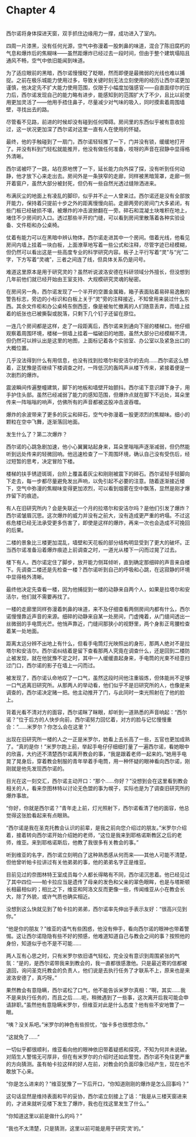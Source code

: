 # Chapter 4

<br>
西尔诺将身体探进天窗，双手抓住边缘用力一撑，成功进入了室内。

四周一片漆黑，没有任何光源，空气中弥漫着一股刺鼻的味道，混合了陈旧腐朽的气息和爆炸后的焦糊味——虽然距爆炸已经过去一段时间，但由于整个建筑塌陷且通风不畅，空气中依旧能闻到味道。

为了适应眼前的黑暗，西尔诺慢慢眨了眨眼，然而即便是最微弱的光线也难以捕捉。之前在极乐城能力使用过多，导致关键时刻无法立刻使用的经历让西尔诺更加谨慎，他决定先不扩大能力使用范围，仅限于小幅度加强感官——自直面缪尔的压力后，西尔诺发现自己的能力略有进步，能感知到的范围扩大了不少，且比以前使用更加灵活了——他用手捂住鼻子，尽量减少对气味的吸入，同时摸索着周围墙壁，寻找出去的路。

尽管看不见路，前进的时候却没有碰到任何障碍。房间里的东西似乎被有意收拾过，这一状况更加深了西尔诺对这里一直有人在使用的怀疑。

最终，他的手触碰到了一扇门，西尔诺轻轻推了一下，门并没有锁，缓缓地打开了。并没有料到门轻松就能推开，他没有做任何准备，吱呀的声音在寂静中显得格外清晰。

西尔诺被吓了一跳，站在原地愣了一下，延长能力向外探了探，没有听到任何动静，他才放下心来走出去。房间外是一条狭窄的走廊，同样被黑暗笼罩，走廊一侧开着窗户，虽然大部分被封死，但仍有一些自然光透过缝隙洒进来。

布满灰尘的地面上有凌乱的脚印，似乎并不止一人曾来过。西尔诺还是没有全部放开能力，保持着只提前十步之外的距离慢慢向前。走廊两旁的房间门大多紧闭，有些门板已经破损不堪，被爆炸的冲击波掀翻在一旁。碎石和混凝土块堆积在地上，堵住不少房间的入口。透过那些半开的门缝，可以看到房间里散落着各种实验设备、文件柜和办公桌椅。

仗着有能力可以在黑暗中辨认物体，西尔诺走进其中一个房间。借着光线，他看见房间内墙上挂着一块白板，上面潦草地写着一些公式和注释，尽管字迹已经模糊，但仍然可以看出这是一些高度专业的科学研究内容。板子上平行写着“灵”与“光”二字，下方写着“灵魂”，三者之间连了线，但具体关系仍是问号。

难道这里原本是用于研究灵的？虽然听说波洛安德在科研领域分外擅长，但没想到几年前他们就已经开始由王室支持、大规模研究灵魂的秘密。

在房间另一角，西尔诺发现了一个半开的空置金属箱，箱子表面贴着易碎易逸散的警告标志，旁边的小标识和白板上关于“灵”旁的注释接近，不知曾用来装过什么东西。其余文件柜和办公桌椅东倒西歪，像是被匆忙撤离的人们随意丢弃，而墙上挂着的纸张也已被撕裂或脱落，只剩下几个钉子还留在原位。

一连几个房间都是这样，走了一段距离后，西尔诺来到通向下层的楼梯口。他仔细观察着周围环境，楼梯一侧墙上挂着一幅破旧的地图，虽然大部分已经模糊不清，但仍然可以辨认出是这里的地图，上面标记着各个实验室、办公室以及紧急出口的大概位置。

几乎没法得到什么有用信息，也没有找到拉塔尔和安洁尔的去向……西尔诺这么想着，正犹豫是否继续下楼调查之时，一阵低沉的轰鸣声从楼下传来，紧接着便是一次剧烈的爆炸。

震波瞬间传遍整幢建筑，脚下的地板和墙壁开始颤抖。西尔诺下意识蹲下身子，用手护住头部。虽然已经减弱了能力的感知范围，但爆炸点就在脚下不远处，耳朵里传来一阵嗡嗡的响声，仿佛所有的声音都被这股冲击波吞噬。

爆炸的余波带来了更多的灰尘和碎石，空气中弥漫着一股更浓烈的焦糊味。细小的颗粒在空中飞舞，逐渐落回地面。

发生什么了？第二次爆炸？

西尔诺的心跳急剧加速，他小心翼翼站起身来，耳朵里嗡嗡声逐渐减弱，但仍然能听到远处传来的轻微回响。他迅速检查了一下周围环境，确认自己没有受伤后，经过短暂的思考，决定冒险下楼。

楼梯的扶手锈迹斑斑，台阶上覆盖着灰尘和刚刚被震下的碎石。西尔诺轻手轻脚向下走去，每一步都尽量避免发出声响，以免引起不必要的注意。随着逐渐接近楼下，空气中弥漫的焦糊味变得更加浓烈，可以看到烟雾在空中飘荡，显然是刚才爆炸留下的痕迹。

有人在旧研究所内？会是失联近一个月的拉塔尔和安洁尔吗？是他们引发了爆炸？西尔诺皱眉沉思。这次爆炸的威力并没有之前大，没有造成更严重的坍塌。不过这栋危楼已经无法承受更多伤害了，即使是这样的爆炸，再来一次也会造成不可挽回的后果。

二楼的景象比三楼更加混乱，墙壁和天花板的部分结构明显受到了更大的破坏。正当西尔诺准备沿着爆炸痕迹上前调查之时，一道光从楼下一闪而过晃了过去。

楼下有人。西尔诺定住了脚步，放开能力侧耳倾听，直到确定那细碎的声音来自楼下。先调查二楼还是先检查一楼？西尔诺听到自己的呼吸和心跳，在这寂静的环境中显得格外清晰。

最终他决定先查看一楼，因为他捕捉到一楼的动静来自两个人，如果是拉塔尔和安洁尔，他们就不需要再找了。

一楼的走廊里同样弥漫着刺鼻的味道，来不及仔细查看两侧房间内都有什么，西尔诺慢慢靠近声音的来源。细碎的动静来自某一处房间，门虚掩着，从门缝间透出一丝微弱的手电筒光芒。他悄声靠近，门缝间那狭小的视野里，两个身影正弯腰检查着某一处地面。

距离太远分辨不出地上有什么，但看手电筒灯光映照出的身形，那两人绝对不是拉塔尔和安洁尔。西尔诺纠结着是留下查看那两人究竟在调查什么，还是回到二楼防止被发现，就在他犹豫不定之时，其中一人缓缓直起身来，手电筒的光束不经意扫过门口，西尔诺的影子在墙上一闪而过。

被发现了，西尔诺认命地叹了一口气，虽然这段时间他注重锻炼，但体能尚不足够一口气逃离旧研究所。从那两人的举动看，他们似乎不是旧研究所的人，也像是来调查的，西尔诺决定赌一把。他主动推开了门，与此同时一束光照射在了他的脸上。

背着光看不清对方的面容，西尔诺眯了眯眼，却听到一道熟悉的声音响起：“西尔诺？”位于后方的人快步向前，西尔诺努力回忆着，对方的脸与记忆慢慢重合：“……米罗尔？你怎么会在这里？”

出现在旧研究所一楼的人之一正是米罗尔，她看上去长高了一些，五官也更加成熟了。“真的是你！”米罗尔跑上前，举起手电仔仔细细打量了一遍西尔诺，看她眼中的欣喜，大约还不清楚西尔诺离开教会的事，“我是跟着老师一起来的。”她用手电晃了晃身后，穿着教会制服的青年举着手电筒，用一种怀疑的眼神看向西尔诺，刚刚就是他先发现西尔诺的。

目光在这一刻交汇，西尔诺主动开口：“那个……你好？”没想到会在这里看到教会相关的人，看来奈图林特以讨论无色盟的事为幌子，实际也是为了调查旧研究所的爆炸事故。

“你好，你就是西尔诺？”青年走上前，灯光照射下，西尔诺看清了他的面容，他总觉得这张脸看起来有点眼熟。

“西尔诺是我在圣克托教会认识的前辈，是我之前向您介绍过的朋友。”米罗尔介绍着，接着转向西尔诺开始介绍她的老师，“这位是我来到耶格诺斯教区之后的老师，维亚。来到耶格诺斯后，他教了我很多有关教会的事。”

听到维亚的名字，西尔诺立刻明白了这种熟悉感从何而来——其他人可能不清楚，但他曾听帕卡拉讲过有关他弟弟的事，他的弟弟名字正是维亚。

目前见过的奈图林特王室成员每个人都长得略有不同，西尔诺沉思着。他已经见过了其中四位——帕卡拉应当是遗传了母亲的发色和父亲的翠色眼眸，也是与塔斯顿长相最相似的；相比之下，维亚和阿洛文反而更像一些，传闻维亚从小在教会长大，除了外貌，或许气质也确实相近。

没想到这么快就见到了帕卡拉的弟弟，西尔诺率先伸出手表示友好：“很高兴见到你。”

“他是你的朋友？”维亚的语气有些困惑，他没有伸手，看向西尔诺的眼神也带着警惕。这让西尔诺隐隐有些不好的预感，他难道知道自己与教会之间的事？按照他的身份，知道似乎也不是不可能……

两人互有心思之时，只有米罗尔依旧语气轻松，完全没有意识到周围紧张的气氛：“是的，是西尔诺带我来到教会的，我一直都很感激他。只是最近寄的信都被退回，询问圣克托教会的负责人，他们说是去执行任务了才联系不上，原来也是来波洛安德了，真巧呀。”

果然教会有意隐瞒，西尔诺松了口气，他不能告诉米罗尔真相：“啊，其实……我不是来执行任务的，而且之后……呃，稍微遇到了一些事，这次离开后我可能会申请辞职。”虽然他有意隐瞒米罗尔，但维亚对此是什么态度？他有些不安地瞥了一眼。

“咦？没关系吧。”米罗尔的神色有些担忧，“伽卡多也很想念你。”

“这就免了……”

一切似乎都很顺利，维亚看向他的眼神依旧带着疑惑和探究，不知为何并未说破。对陌生人警惕无可厚非，但在有米罗尔的介绍时还如此警觉，西尔诺不免往更严重的方向猜测。虽有帕卡拉这样的好人在前，对教会的负面印象已经产生，现在也不敢放下心来。

“你是怎么进来的？”维亚犹豫了一下后开口，“你知道刚刚的爆炸是怎么回事吗？”

这句话显然是维持表面和平的妥协，西尔诺立刻接上了话：“我是从三楼天窗进来的，才进来就听见楼下发生了爆炸，我也在找这里发生了什么。”

“你知道这里以前是做什么的吗？”

“我也不太清楚，只是猜测，这里以前可能是用于研究‘灵’的。”
